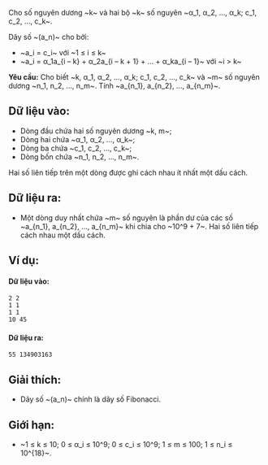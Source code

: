 Cho số nguyên dương ~k~ và hai bộ ~k~ số nguyên ~α_1, α_2, …, α_k; c_1, c_2, …, c_k~.

Dãy số ~(a_n)~ cho bởi:
- ~a_i = c_i~ với ~1 ≤ i ≤ k~
- ~a_i = α_1a_{i – k} + α_2a_{i – k + 1} + … + α_ka_{i – 1}~ với ~i > k~

**Yêu cầu:** Cho biết ~k, α_1, α_2, …, α_k; c_1, c_2, …, c_k~ và ~m~ số nguyên dương ~n_1, n_2, …, n_m~. Tính ~a_{n_1}, a_{n_2}, …, a_{n_m}~.

## Dữ liệu vào:
- Dòng đầu chứa hai số nguyên dương ~k, m~;
- Dòng hai chứa ~α_1, α_2, …, α_k~;
- Dòng ba chứa ~c_1, c_2, …, c_k~;
- Dòng bốn chứa ~n_1, n_2, …, n_m~.

Hai số liên tiếp trên một dòng được ghi cách nhau ít nhất một dấu cách.

## Dữ liệu ra:
- Một dòng duy nhất chứa ~m~ số nguyên là phần dư của các số ~a_{n_1}, a_{n_2}, …, a_{n_m}~ khi chia cho ~10^9 + 7~. Hai số liên tiếp cách nhau một dấu cách.

## Ví dụ:
#### Dữ liệu vào:
```
2 2
1 1
1 1
10 45
```

#### Dữ liệu ra:
```
55 134903163
```

## Giải thích:
- Dãy số ~(a_n)~ chính là dãy số Fibonacci.

## Giới hạn:
- ~1 ≤ k ≤ 10; 0 ≤ α_i ≤ 10^9; 0 ≤ c_i ≤ 10^9; 1 ≤ m ≤ 100; 1 ≤ n_i ≤ 10^{18}~.